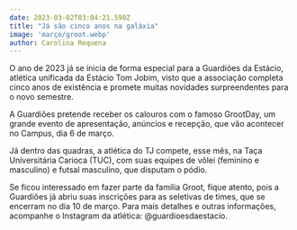 ```yaml
---
date: 2023-03-02T03:04:21.590Z
title: "Já são cinco anos na galáxia"
image: 'março/groot.webp'
author: Carolina Requena
---
```

O ano de 2023 já se inicia de forma especial para a Guardiões da Estácio, atlética unificada da Estácio Tom Jobim, visto que a associação completa cinco anos de existência e promete muitas novidades surpreendentes para o novo semestre.

A Guardiões pretende receber os calouros com o famoso GrootDay, um grande evento de apresentação, anúncios e recepção, que vão acontecer no Campus, dia 6 de março.

Já dentro das quadras, a atlética do TJ compete, esse mês, na Taça Universitária Carioca (TUC), com suas equipes de vôlei (feminino e masculino) e futsal masculino, que disputam o pódio.

Se ficou interessado em fazer parte da família Groot, fique atento, pois a Guardiões já abriu suas inscrições para as seletivas de times, que se encerram no dia 10 de março. 
Para mais detalhes e outras informações, acompanhe o Instagram da atlética: @guardioesdaestacio.